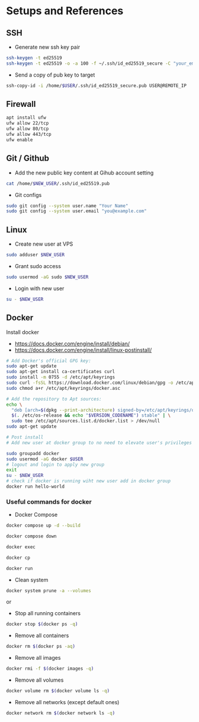 # Setups and References

## SSH
- Generate new ssh key pair
```bash
ssh-keygen -t ed25519
ssh-keygen -t ed25519 -o -a 100 -f ~/.ssh/id_ed25519_secure -C "your_email@example.com"
```
- Send a copy of pub key to target
```bash
ssh-copy-id -i /home/$USER/.ssh/id_ed25519_secure.pub USER@REMOTE_IP
```
## Firewall

```bash
apt install ufw
ufw allow 22/tcp
ufw allow 80/tcp
ufw allow 443/tcp
ufw enable 
```

## Git / Github
- Add the new public key content at Gihub account setting

```bash
cat /home/$NEW_USER/.ssh/id_ed25519.pub
````
- Git configs
```bash
sudo git config --system user.name "Your Name"
sudo git config --system user.email "you@example.com"
````
## Linux

- Create new user at VPS

```bash
sudo adduser $NEW_USER
```

- Grant sudo access

```bash
sudo usermod -aG sudo $NEW_USER
```

- Login with new user

```bash
su - $NEW_USER
```

## Docker

Install docker

- https://docs.docker.com/engine/install/debian/
- https://docs.docker.com/engine/install/linux-postinstall/

```bash
# Add Docker's official GPG key:
sudo apt-get update
sudo apt-get install ca-certificates curl
sudo install -m 0755 -d /etc/apt/keyrings
sudo curl -fsSL https://download.docker.com/linux/debian/gpg -o /etc/apt/keyrings/docker.asc
sudo chmod a+r /etc/apt/keyrings/docker.asc

# Add the repository to Apt sources:
echo \
  "deb [arch=$(dpkg --print-architecture) signed-by=/etc/apt/keyrings/docker.asc] https://download.docker.com/linux/debian \
  $(. /etc/os-release && echo "$VERSION_CODENAME") stable" | \
  sudo tee /etc/apt/sources.list.d/docker.list > /dev/null
sudo apt-get update

# Post install
# Add new user at docker group to no need to elevate user's privileges

sudo groupadd docker
sudo usermod -aG docker $USER
# logout and login to apply new group
exit
su - $NEW_USER
# check if docker is running wiht new user add in docker group
docker run hello-world
```

### Useful commands for docker

- Docker Compose

```bash
docker compose up -d --build
```

```bash
docker compose down
```

```bash
docker exec
```

```bash
docker cp
```

```bash
docker run
```

- Clean system

```bash
docker system prune -a --volumes
```

or

- Stop all running containers

```bash
docker stop $(docker ps -q)
```

- Remove all containers

```bash
docker rm $(docker ps -aq)
```

- Remove all images

```bash
docker rmi -f $(docker images -q)
```

- Remove all volumes

```bash
docker volume rm $(docker volume ls -q)
```

- Remove all networks (except default ones)

```bash
docker network rm $(docker network ls -q)
```
